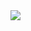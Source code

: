 <img src="https://capsule-render.vercel.app/api?type=Waving&color=auto&height=300&section=header&text=Welcome&desc=Hello%20Kdonghs%20portfolio&fontSize=70&fontColor=9966ff&fontAlign=80&fontAlignY=40&descAlign=80&descAlignY=50" />

